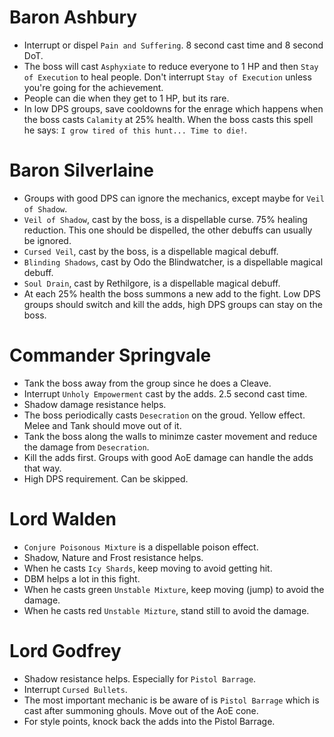# Baron Ashbury

- Interrupt or dispel `Pain and Suffering`. 8 second cast time and 8 second DoT.
- The boss will cast `Asphyxiate` to reduce everyone to 1 HP and then `Stay of Execution` to heal people.  Don't interrupt `Stay of Execution` unless you're going for the achievement.
- People can die when they get to 1 HP, but its rare.
- In low DPS groups, save cooldowns for the enrage which happens when the boss casts `Calamity` at 25% health.  When the boss casts this spell he says: `I grow tired of this hunt... Time to die!`.

# Baron Silverlaine

- Groups with good DPS can ignore the mechanics, except maybe for `Veil of Shadow`.
- `Veil of Shadow`, cast by the boss, is a dispellable curse. 75% healing reduction. This one should be dispelled, the other debuffs can usually be ignored.
- `Cursed Veil`, cast by the boss, is a dispellable magical debuff.
- `Blinding Shadows`, cast by Odo the Blindwatcher, is a dispellable magical debuff.
- `Soul Drain`, cast by Rethilgore, is a dispellable magical debuff.
- At each 25% health the boss summons a new add to the fight. Low DPS groups should switch and kill the adds, high DPS groups can stay on the boss.

# Commander Springvale

- Tank the boss away from the group since he does a Cleave.
- Interrupt `Unholy Empowerment` cast by the adds. 2.5 second cast time.
- Shadow damage resistance helps.
- The boss periodically casts `Desecration` on the groud. Yellow effect.  Melee and Tank should move out of it.
- Tank the boss along the walls to minimze caster movement and reduce the damage from `Desecration`.
- Kill the adds first.  Groups with good AoE damage can handle the adds that way.
- High DPS requirement. Can be skipped.

# Lord Walden

- `Conjure Poisonous Mixture` is a dispellable poison effect.
- Shadow, Nature and Frost resistance helps.
- When he casts `Icy Shards`, keep moving to avoid getting hit.
- DBM helps a lot in this fight.
- When he casts green `Unstable Mixture`, keep moving (jump) to avoid the damage.
- When he casts red `Unstable Mizture`, stand still to avoid the damage.

# Lord Godfrey

- Shadow resistance helps. Especially for `Pistol Barrage`.
- Interrupt `Cursed Bullets`.
- The most important mechanic is be aware of is `Pistol Barrage` which is cast after summoning ghouls.  Move out of the AoE cone.
- For style points, knock back the adds into the Pistol Barrage.
